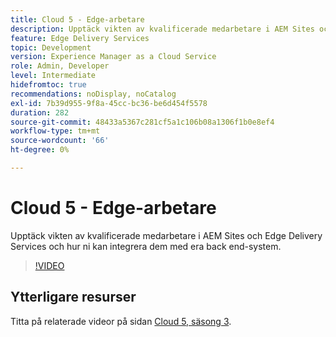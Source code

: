 ```yaml
---
title: Cloud 5 - Edge-arbetare
description: Upptäck vikten av kvalificerade medarbetare i AEM Sites och Edge Delivery Services och hur ni kan integrera dem med era back end-system.
feature: Edge Delivery Services
topic: Development
version: Experience Manager as a Cloud Service
role: Admin, Developer
level: Intermediate
hidefromtoc: true
recommendations: noDisplay, noCatalog
exl-id: 7b39d955-9f8a-45cc-bc36-be6d454f5578
duration: 282
source-git-commit: 48433a5367c281cf5a1c106b08a1306f1b0e8ef4
workflow-type: tm+mt
source-wordcount: '66'
ht-degree: 0%

---
```


# Cloud 5 - Edge-arbetare

Upptäck vikten av kvalificerade medarbetare i AEM Sites och Edge Delivery Services och hur ni kan integrera dem med era back end-system.

>[!VIDEO](https://video.tv.adobe.com/v/3448123?learn=on&captions=swe)

## Ytterligare resurser

Titta på relaterade videor på sidan [Cloud 5, säsong 3](../cloud5-season-3.md).
